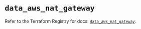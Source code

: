 # `data_aws_nat_gateway`

Refer to the Terraform Registry for docs: [`data_aws_nat_gateway`](https://registry.terraform.io/providers/hashicorp/aws/6.5.0/docs/data-sources/nat_gateway).
